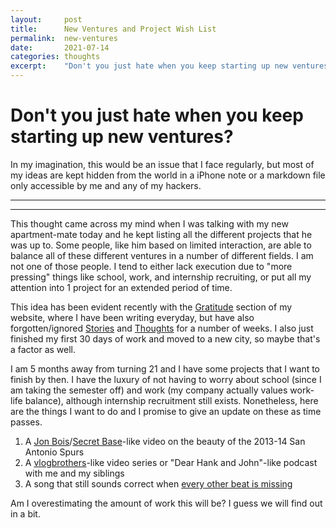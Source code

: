 ```yaml
---
layout:     post
title:      New Ventures and Project Wish List
permalink:  new-ventures
date:       2021-07-14
categories: thoughts
excerpt:    "Don't you just hate when you keep starting up new ventures? In my imagination, this would be an issue that I face regularly, but most of my ideas are kept hidden from the world in a iPhone note or..."
---
```


# Don't you just hate when you keep starting up new ventures?

In my imagination, this would be an issue that I face regularly, but most of my ideas are kept hidden from the world in a iPhone note or a markdown file only accessible by me and any of my hackers.

---
---
<p></p>

This thought came across my mind when I was talking with my new apartment-mate today and he kept listing all the different projects that he was up to. Some people, like him based on limited interaction, are able to balance all of these different ventures in a number of different fields. I am not one of those people. I tend to either lack execution due to "more pressing" things like school, work, and internship recruiting, or put all my attention into 1 project for an extended period of time.

This idea has been evident recently with the [Gratitude](gratitude) section of my website, where I have been writing everyday, but have also forgotten/ignored [Stories](stories) and [Thoughts](thoughts) for a number of weeks. I also just finished my first 30 days of work and moved to a new city, so maybe that's a factor as well.

I am 5 months away from turning 21 and I have some projects that I want to finish by then. I have the luxury of not having to worry about school (since I am taking the semester off) and work (my company actually values work-life balance), although internship recruitment still exists. Nonetheless, here are the things I want to do and I promise to give an update on these as time passes.

1. A [Jon Bois](https://www.youtube.com/user/jonbois)/[Secret Base](https://www.youtube.com/user/sbnation)-like video on the beauty of the 2013-14 San Antonio Spurs
2. A [vlogbrothers](https://www.youtube.com/user/vlogbrothers)-like video series or "Dear Hank and John"-like podcast with me and my siblings
3. A song that still sounds correct when [every other beat is missing](https://www.youtube.com/watch?v=K9RZ15UHInE)

Am I overestimating the amount of work this will be? I guess we will find out in a bit.